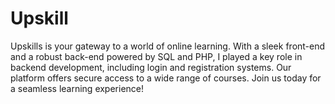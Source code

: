 # Upskill
Upskills is your gateway to a world of online learning. With a sleek front-end and a robust back-end powered by SQL and PHP, I played a key role in backend development, including login and registration systems. Our platform offers secure access to a wide range of courses. Join us today for a seamless learning experience!
